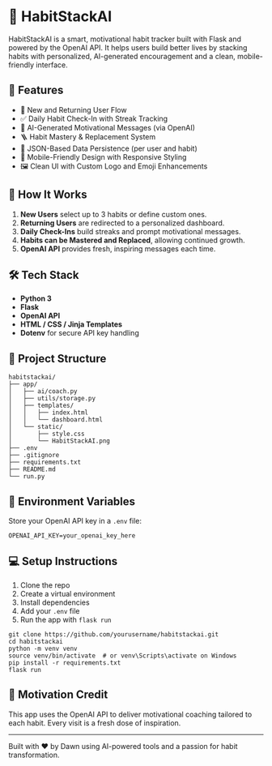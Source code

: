 
# 🧠 HabitStackAI

HabitStackAI is a smart, motivational habit tracker built with Flask and powered by the OpenAI API. It helps users build better lives by stacking habits with personalized, AI-generated encouragement and a clean, mobile-friendly interface.

## 🌟 Features

- 👤 New and Returning User Flow
- ✅ Daily Habit Check-In with Streak Tracking
- 🧠 AI-Generated Motivational Messages (via OpenAI)
- 🪜 Habit Mastery & Replacement System
- 🧾 JSON-Based Data Persistence (per user and habit)
- 📱 Mobile-Friendly Design with Responsive Styling
- 🖼️ Clean UI with Custom Logo and Emoji Enhancements

## 🚀 How It Works

1. **New Users** select up to 3 habits or define custom ones.
2. **Returning Users** are redirected to a personalized dashboard.
3. **Daily Check-Ins** build streaks and prompt motivational messages.
4. **Habits can be Mastered and Replaced**, allowing continued growth.
5. **OpenAI API** provides fresh, inspiring messages each time.

## 🛠️ Tech Stack

- **Python 3**
- **Flask**
- **OpenAI API**
- **HTML / CSS / Jinja Templates**
- **Dotenv** for secure API key handling

## 📁 Project Structure

```
habitstackai/
├── app/
│   ├── ai/coach.py
│   ├── utils/storage.py
│   ├── templates/
│   │   ├── index.html
│   │   └── dashboard.html
│   └── static/
│       ├── style.css
│       └── HabitStackAI.png
├── .env
├── .gitignore
├── requirements.txt
├── README.md
└── run.py
```

## 🔐 Environment Variables

Store your OpenAI API key in a `.env` file:

```
OPENAI_API_KEY=your_openai_key_here
```

## 💻 Setup Instructions

1. Clone the repo  
2. Create a virtual environment  
3. Install dependencies  
4. Add your `.env` file  
5. Run the app with `flask run`

```
git clone https://github.com/yourusername/habitstackai.git
cd habitstackai
python -m venv venv
source venv/bin/activate  # or venv\Scripts\activate on Windows
pip install -r requirements.txt
flask run
```

## 🧠 Motivation Credit

This app uses the OpenAI API to deliver motivational coaching tailored to each habit. Every visit is a fresh dose of inspiration.

---

Built with ❤️ by Dawn using AI-powered tools and a passion for habit transformation.
